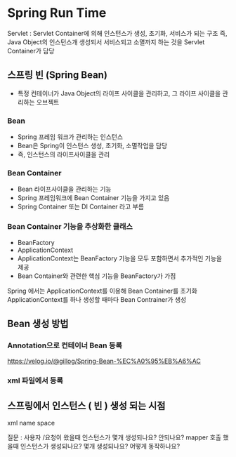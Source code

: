 # Spring Run Time

Servlet : Servlet Container에 의해 인스턴스가 생성, 초기화, 서비스가 되는 구조 
즉, Java Object의 인스턴스개 생성되서 서비스되고 소멸까지 하는 것을 Servlet Container가 담당 

## 스프링 빈 (Spring Bean) 
- 특정 컨테이너가 Java Object의 라이프 사이클을 관리하고, 그 라이프 사이클을 관리하는 오브젝트

### Bean 
- Spring 프레임 워크가 관리하는 인스턴스
- Bean은 Spring이 인스턴스 생성, 초기화, 소멸작업을 담당
- 즉, 인스턴스의 라이프사이클을 관리

### Bean Container
- Bean 라이프사이클을 관리하는 기능
- Spring 프레임워크에 Bean Container 기능을 가지고 있음
- Spring Container 또는 DI Container 라고 부름 

### Bean Container 기능을 추상화한 클래스 
- BeanFactory
- ApplicationContext
- ApplicationContext는 BeanFactory 기능을 모두 포함하면서 추가적인 기능을 제공
- Bean Container와 관련한 핵심 기능을 BeanFactory가 가짐

Spring 에서는 ApplicationContext를 이용해 Bean Container를 초기화
ApplicationContext를 하나 생성할 때마다 Bean Contrainer가 생성

## Bean 생성 방법 
### Annotation으로 컨테이너 Bean 등록
https://velog.io/@gillog/Spring-Bean-%EC%A0%95%EB%A6%AC

### xml 파일에서 등록

## 스프링에서 인스턴스 ( 빈 ) 생성 되는 시점

xml name space

질문 : 사용자 /요청이 왔을때 인스턴스가 몇개 생성되나요? 안되나요?
mapper 호출 했을때 인스턴스가 생성되나요? 몇개 생성되나요? 어떻게 동작하나요?
